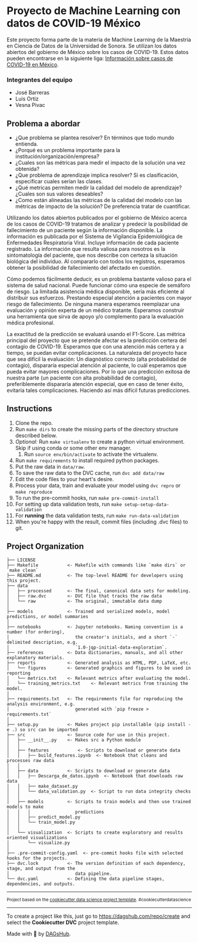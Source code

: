 # Proyecto de Machine Learning con datos de COVID-19 México

Este proyecto forma parte de la materia de Machine Learning de la Maestría en Ciencia de Datos de la Universidad de Sonora. Se utilizan los datos abiertos del gobierno de México sobre los casos de COVID-19. Estos datos pueden encontrarse en la siguiente liga: [Información sobre casos de COVID-19 en México](https://datos.gob.mx/busca/dataset/informacion-referente-a-casos-covid-19-en-mexico).

### Integrantes del equipo

- José Barreras
- Luis Ortiz
- Vesna Pivac

## Problema a abordar
- ¿Que problema se plantea resolver? En términos que todo mundo entienda.
- ¿Porqué es un problema importante para la institución/organización/empresa?
- ¿Cuales son las métricas para medir el impacto de la solución una vez obtenida?
- ¿Que problema de aprendizaje implica resolver? Si es clasificación, especificar cuales serían las clases.
- ¿Qué metricas permiten medir la calidad del modelo de aprendizaje? ¿Cuales son sus valores deseables?
- ¿Como están alineadas las métricas de la calidad del modelo con las métricas de impacto de la solución? De preferencia tratar de cuantificar.

Utilizando los datos abiertos publicados por el gobierno de México acerca de los casos de COVID-19 tratamos de analizar y predecir la posibilidad de fallecimiento de un paciente según la información disponible. 
La información es publicada por el Sistema de Vigilancia Epidemiológica de Enfermedades Respiratoria Viral. Incluye información de cada paciente registrado. La información que resulta valiosa para nosotros es la sintomatología del paciente, que nos describe con certeza la situación biológica del individuo. Al compararlo con todos los registros, esperamos obtener la posibilidad de fallecimiento del afectado en cuestión. 

Cómo podemos fácilmente deducir, es un problema bastante valioso para el sistema de salud nacional. Puede funcionar cómo una especie de semáforo de riesgo. La limitada asistencia médica disponible, sería más eficiente al distribuir sus esfuerzos. Prestando especial atención a pacientes con mayor riesgo de fallecimiento. 
De ninguna manera esperamos reemplazar una evaluación y opinión experta de un médico tratante. Esperamos construir una herramienta que sirva de apoyo y/o complemento para la evaluación médica profesional. 


La exactitud de la predicción se evaluará usando el F1-Score. 
Las métrica principal del proyecto que se pretende afectar es la predicción certera del contagio de COVID-19. Esperamos que con una atención más certera y a tiempo, se puedan evitar complicaciones. La naturaleza del proyecto hace que sea difícil la evaluación: Un diagnóstico correcto (alta probabilidad de contagio), dispararía especial atención al paciente, lo cuál esperamos que pueda evitar mayores complicaciones. Por lo que una predicción exitosa de nuestra parte (un paciente con alta probabilidad de contagio), preferiblemente dispararía atención especial, que en caso de tener éxito, evitaría tales complicaciones. Haciendo así más difícil futuras predicciones.  







## Instructions
1. Clone the repo.
2. Run `make dirs` to create the missing parts of the directory structure described below.
3. *Optional:* Run `make virtualenv` to create a python virtual environment. Skip if using conda or some other env manager.
   1. Run `source env/bin/activate` to activate the virtualenv.
4. Run `make requirements` to install required python packages.
5. Put the raw data in `data/raw`.
6. To save the raw data to the DVC cache, run `dvc add data/raw`
7. Edit the code files to your heart's desire.
8. Process your data, train and evaluate your model using `dvc repro` or `make reproduce`
9. To run the pre-commit hooks, run `make pre-commit-install`
10. For setting up data validation tests, run `make setup-setup-data-validation`
11. For **running** the data validation tests, run `make run-data-validation`
12. When you're happy with the result, commit files (including .dvc files) to git.

## Project Organization

    ├── LICENSE
    ├── Makefile           <- Makefile with commands like `make dirs` or `make clean`
    ├── README.md          <- The top-level README for developers using this project.
    ├── data
    │   ├── processed      <- The final, canonical data sets for modeling.
    │   ├── raw.dvc        <- DVC file that tracks the raw data
    │   └── raw            <- The original, immutable data dump
    │
    ├── models             <- Trained and serialized models, model predictions, or model summaries
    │
    ├── notebooks          <- Jupyter notebooks. Naming convention is a number (for ordering),
    │                         the creator's initials, and a short `-` delimited description, e.g.
    │                         `1.0-jqp-initial-data-exploration`.
    ├── references         <- Data dictionaries, manuals, and all other explanatory materials.
    ├── reports            <- Generated analysis as HTML, PDF, LaTeX, etc.
    │   └── figures        <- Generated graphics and figures to be used in reporting
    │   └── metrics.txt    <- Relevant metrics after evaluating the model.
    │   └── training_metrics.txt    <- Relevant metrics from training the model.
    │
    ├── requirements.txt   <- The requirements file for reproducing the analysis environment, e.g.
    │                         generated with `pip freeze > requirements.txt`
    │
    ├── setup.py           <- Makes project pip installable (pip install -e .) so src can be imported
    ├── src                <- Source code for use in this project.
    │   ├── __init__.py    <- Makes src a Python module
    │   │
    │   ├── features           <- Scripts to download or generate data
    │   │   ├── build_features.ipynb  <- Notebook that cleans and processes raw data
    │   │
    │   ├── data           <- Scripts to download or generate data
    │   │   ├── Descarga_de_datos.ipynb  <- Notebook that downloads raw data
    │   │   ├── make_dataset.py
    │   │   └── data_validation.py  <- Script to run data integrity checks
    │   │
    │   ├── models         <- Scripts to train models and then use trained models to make
    │   │   │                 predictions
    │   │   ├── predict_model.py
    │   │   └── train_model.py
    │   │
    │   └── visualization  <- Scripts to create exploratory and results oriented visualizations
    │       └── visualize.py
    │
    ├── .pre-commit-config.yaml  <- pre-commit hooks file with selected hooks for the projects.
    ├── dvc.lock           <- The version definition of each dependency, stage, and output from the 
    │                         data pipeline.
    └── dvc.yaml           <- Defining the data pipeline stages, dependencies, and outputs.


--------

<p><small>Project based on the <a target="_blank" href="https://drivendata.github.io/cookiecutter-data-science/">cookiecutter data science project template</a>. #cookiecutterdatascience</small></p>


---

To create a project like this, just go to https://dagshub.com/repo/create and select the **Cookiecutter DVC** project template.

Made with 🐶 by [DAGsHub](https://dagshub.com/).
